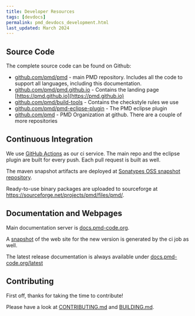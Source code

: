 ```yaml
---
title: Developer Resources
tags: [devdocs]
permalink: pmd_devdocs_development.html
last_updated: March 2024
---
```


## Source Code

The complete source code can be found on Github:

*   [github.com/pmd/pmd](https://github.com/pmd/pmd) - main PMD repository. Includes all the code to support all languages, including this documentation.
*   [github.com/pmd/pmd.github.io](https://github.com/pmd/pmd.github.io) - Contains the landing page [https://pmd.github.io](https://pmd.github.io)
*   [github.com/pmd/build-tools](https://github.com/pmd/build-tools) - Contains the checkstyle rules we use
*   [github.com/pmd/pmd-eclipse-plugin](https://github.com/pmd/pmd-eclipse-plugin) - The PMD eclipse plugin
*   [github.com/pmd](https://github.com/pmd) - PMD Organization at github. There are a couple of more repositories

## Continuous Integration

We use [GitHub Actions](https://github.com/pmd/pmd/actions) as our ci service. The main repo and the eclipse plugin are built for
every push. Each pull request is built as well.

The maven snapshot artifacts are deployed at [Sonatypes OSS snapshot repository](https://oss.sonatype.org/content/repositories/snapshots/net/sourceforge/pmd/pmd/).

Ready-to-use binary packages are uploaded to sourceforge at <https://sourceforge.net/projects/pmd/files/pmd/>.

## Documentation and Webpages

Main documentation server is [docs.pmd-code.org](https://docs.pmd-code.org).

A [snapshot](http://docs.pmd-code.org/snapshot/) of the web site for the new version is generated by the ci job as well.

The latest release documentation is always available under [docs.pmd-code.org/latest](https://docs.pmd-code.org/latest/)

## Contributing

First off, thanks for taking the time to contribute!

Please have a look at [CONTRIBUTING.md](https://github.com/pmd/pmd/blob/master/CONTRIBUTING.md) and
[BUILDING.md](https://github.com/pmd/pmd/blob/master/BUILDING.md).
